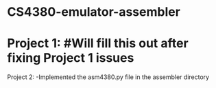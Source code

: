 # CS4380-emulator-assembler

Project 1:
#Will fill this out after fixing Project 1 issues
=======================================================

Project 2:
	-Implemented the asm4380.py file in the assembler directory

